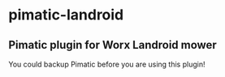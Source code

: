 # pimatic-landroid
Pimatic plugin for Worx Landroid mower
---

You could backup Pimatic before you are using this plugin!
